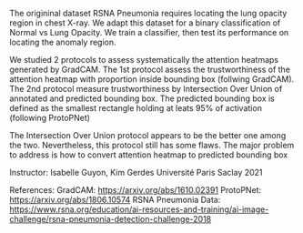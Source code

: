 The origininal dataset RSNA Pneumonia requires locating the lung opacity region in chest X-ray.
We adapt this dataset for a binary classification of Normal vs Lung Opacity.
We train a classifier, then test its performance on locating the anomaly region.

We studied 2 protocols to assess systematically the attention heatmaps generated by GradCAM.
The 1st protocol assess the trustworthiness of the attention heatmap with proportion inside bounding box (follwing GradCAM).
The 2nd protocol measure trustworthiness by Intersection Over Union of annotated and predicted bounding box.
The predicted bounding box is defined as the smallest rectangle holding at leats 95% of activation (following ProtoPNet)

The Intersection Over Union protocol appears to be the better one among the two.
Nevertheless, this protocol still has some flaws. 
The major problem to address is how to convert attention heatmap to predicted bounding box


Instructor: Isabelle Guyon, Kim Gerdes
Université Paris Saclay 2021


References:
GradCAM: https://arxiv.org/abs/1610.02391 
ProtoPNet: https://arxiv.org/abs/1806.10574
RSNA Pneumonia Data: https://www.rsna.org/education/ai-resources-and-training/ai-image-challenge/rsna-pneumonia-detection-challenge-2018
